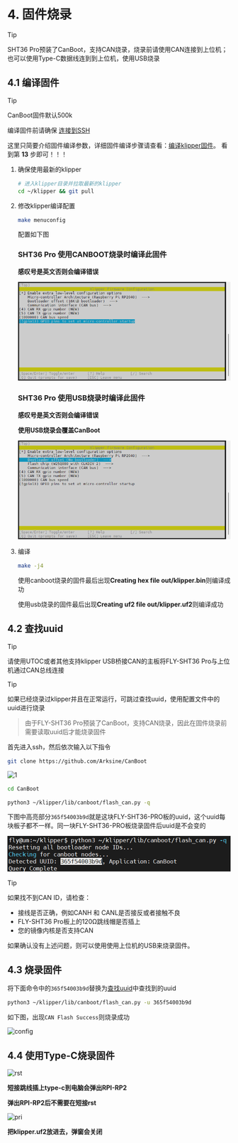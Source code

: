 # 4. 固件烧录

> [!TIP]
> SHT36 Pro预装了CanBoot，支持CAN烧录，烧录前请使用CAN连接到上位机；也可以使用Type-C数据线连到到上位机，使用USB烧录

## 4.1 编译固件

> [!TIP]
> CanBoot固件默认500k

编译固件前请确保 [连接到SSH](/board/fly_pi/FLY_π_description5 "点击即可跳转")

这里只简要介绍固件编译参数，详细固件编译步骤请查看：[编译klipper固件](/board/fly_super8/firmware?id=_1-编译klipper固件 "点击即可跳转")。 看到第 **13** 步即可！！！

1. 确保使用最新的klipper

    ```bash
    # 进入klipper目录并拉取最新的klipper
    cd ~/klipper && git pull
    ```

2. 修改klipper编译配置

    ```bash
    make menuconfig
    ```

    配置如下图

    <!-- tabs:start -->

    ### **SHT36 Pro 使用CANBOOT烧录时编译此固件**

    **感叹号是英文否则会编译错误**

    ![flansh](../../images/boards/fly_sht36_pro/flashcan.png)

    ### **SHT36 Pro 使用USB烧录时编译此固件**

    **感叹号是英文否则会编译错误**
    
    **使用USB烧录会覆盖CanBoot**
    
    ![flashcan_2209](../../images/boards/fly_sht36_pro/flash.png)
    
    <!-- tabs:end -->
3. 编译

    ```bash
    make -j4
    ```

     使用canboot烧录的固件最后出现**Creating hex file out/klipper.bin**则编译成功
    
     使用usb烧录的固件最后出现**Creating uf2 file out/klipper.uf2**则编译成功

## 4.2 查找uuid

> [!TIP]
> 请使用UTOC或者其他支持klipper USB桥接CAN的主板将FLY-SHT36 Pro与上位机通过CAN总线连接

> [!TIP]
> 如果已经烧录过klipper并且在正常运行，可跳过查找uuid，使用配置文件中的uuid进行烧录

> 由于FLY-SHT36 Pro预装了CanBoot，支持CAN烧录，因此在固件烧录前需要读取uuid后才能烧录固件

首先进入ssh，然后依次输入以下指令

```bash
git clone https://github.com/Arksine/CanBoot
```

![1](../../images/boards/fly_sht_v2/1.png)

```bash
cd CanBoot
```

```bash
python3 ~/klipper/lib/canboot/flash_can.py -q
```

下图中高亮部分``365f54003b9d``就是这块FLY-SHT36-PRO板的uuid，这个uuid每块板子都不一样。同一块FLY-SHT36-PRO板烧录固件后uuid是不会变的

![config](../../images/boards/fly_sht_v2/uuid.png ":no-zooom")

> [!TIP]
> 如果找不到CAN ID，请检查：

* 接线是否正确，例如CANH 和 CANL是否接反或者接触不良
* FLY-SHT36 Pro板上的120Ω跳线帽是否插上
* 您的镜像内核是否支持CAN

如果确认没有上述问题，则可以使用使用上位机的USB来烧录固件。

## 4.3 烧录固件

将下面命令中的``365f54003b9d``替换为[查找uuid](#_2-查找uuid "点击即可跳转")中查找到的uuid

```bash
python3 ~/klipper/lib/canboot/flash_can.py -u 365f54003b9d
```

如下图，出现``CAN Flash Success``则烧录成功

![config](../../images/boards/fly_sht_v2/flash.png ":no-zooom")

## 4.4 使用Type-C烧录固件

![rst](../../images/boards/fly_sht36_pro/rst.png)

**短接跳线插上type-c到电脑会弹出RPI-RP2**

**弹出RPI-RP2后不需要在短接rst**

![pri](../../images/boards/fly_sht36_pro/pri.png)

**把klipper.uf2放进去，弹窗会关闭**
